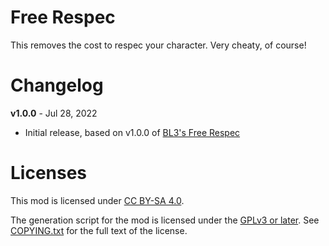Free Respec
===========

This removes the cost to respec your character.  Very cheaty, of course!

Changelog
=========

**v1.0.0** - Jul 28, 2022
 * Initial release, based on v1.0.0 of
   [BL3's Free Respec](https://github.com/BLCM/bl3mods/wiki/Free%20Respec)
 
Licenses
========

This mod is licensed under [CC BY-SA 4.0](https://creativecommons.org/licenses/by-sa/4.0/).

The generation script for the mod is licensed under the
[GPLv3 or later](https://www.gnu.org/licenses/quick-guide-gplv3.html).
See [COPYING.txt](../../COPYING.txt) for the full text of the license.

